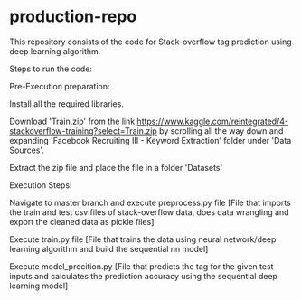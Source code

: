 # production-repo

This repository consists of the code for Stack-overflow tag prediction using deep learning algorithm.

Steps to run the code:

Pre-Execution preparation:

Install all the required libraries.

Download 'Train.zip' from the link https://www.kaggle.com/reintegrated/4-stackoverflow-training?select=Train.zip by scrolling all the way down and expanding 'Facebook Recruiting III - Keyword Extraction' folder under 'Data Sources'.

Extract the zip file and place the file in a folder 'Datasets'

Execution Steps:

Navigate to master branch and execute preprocess.py file [File that imports the train and test csv files of stack-overflow data, does data wrangling and export the cleaned data as pickle files]

Execute train.py file [File that trains the data using neural network/deep learning algorithm and build the sequential nn model]

Execute model_precition.py [File that predicts the tag for the given test inputs and calculates the prediction accuracy using the sequential deep learning model]
